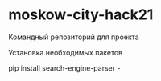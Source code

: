 # moskow-city-hack21
Командный репозиторий для проекта

Установка необходимых пакетов

pip install search-engine-parser - 


